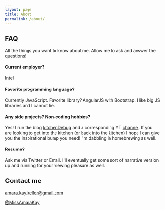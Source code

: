 ```yaml
---
layout: page
title: About
permalink: /about/
---
```


## FAQ

All the things you want to know about me. Allow me to ask and answer the questions!

#### Current employer?

Intel

#### Favorite programming language?

Currently JavaScript. Favorite library? AngularJS with Bootstrap. I like big JS libraries and I cannot lie.

#### Any side projects? Non-coding hobbies?

Yes! I run the blog [kitchenDebug](kitchendebug.com) and a corresponding YT [channel](http://www.youtube.com/c/Kitchendebug ). If you are looking to get into the kitchen (or back into the kitchen) I hope I can give you the inspirational bump you need! I'm dabbling in homebrewing as well.

#### Resume?

Ask me via Twitter or Email. I'll eventually get some sort of narrative version up and running for your viewing pleasure as well.

## Contact me

[amara.kay.keller@gmail.com](mailto:amara.kay.keller@gmail.com)

[@MissAmaraKay](https://twitter.com/MissAmaraKay)
